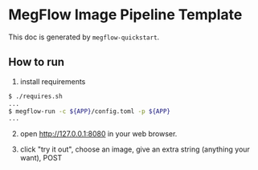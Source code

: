 # MegFlow Image Pipeline Template

This doc is generated by `megflow-quickstart`.

## How to run

1. install requirements

```bash
$ ./requires.sh
...
$ megflow-run -c ${APP}/config.toml -p ${APP}
...
```

2. open http://127.0.0.1:8080 in your web browser.

3. click "try it out", choose an image, give an extra string (anything your want),  POST
